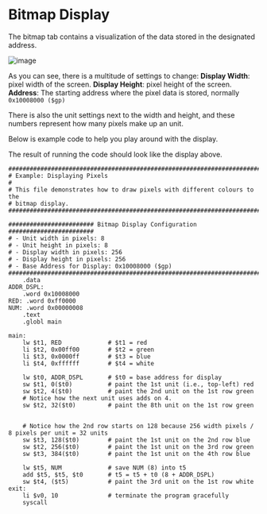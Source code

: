 # Bitmap Display
The bitmap tab contains a visualization of the data stored in the designated address.

![image](https://github.com/YahyaElgabra/saturn/assets/114133351/7fcbe627-4461-445e-9986-069ea79327a9)

As you can see, there is a multitude of settings to change:
**Display Width**: pixel width of the screen.
**Display Height**: pixel height of the screen.
**Address**: The starting address where the pixel data is stored, normally `0x10008000 ($gp)`

There is also the unit settings next to the width and height, and these numbers represent how many pixels make up an unit.

Below is example code to help you play around with the display.

The result of running the code should look like the display above.

```
##############################################################################
# Example: Displaying Pixels
#
# This file demonstrates how to draw pixels with different colours to the
# bitmap display.
##############################################################################

######################## Bitmap Display Configuration ########################
# - Unit width in pixels: 8
# - Unit height in pixels: 8
# - Display width in pixels: 256
# - Display height in pixels: 256
# - Base Address for Display: 0x10008000 ($gp)
##############################################################################
    .data
ADDR_DSPL:
    .word 0x10008000
RED: .word 0xff0000
NUM: .word 0x00000008
    .text
    .globl main

main:
    lw $t1, RED             # $t1 = red
    li $t2, 0x00ff00        # $t2 = green
    li $t3, 0x0000ff        # $t3 = blue
    li $t4, 0xffffff        # $t4 = white

    lw $t0, ADDR_DSPL       # $t0 = base address for display
    sw $t1, 0($t0)          # paint the 1st unit (i.e., top-left) red
    sw $t2, 4($t0)          # paint the 2nd unit on the 1st row green
    # Notice how the next unit uses adds on 4.
    sw $t2, 32($t0)	        # paint the 8th unit on the 1st row green
    
    
    # Notice how the 2nd row starts on 128 because 256 width pixels / 8 pixels per unit = 32 units
    sw $t3, 128($t0)        # paint the 1st unit on the 2nd row blue
    sw $t2, 256($t0)        # paint the 1st unit on the 3rd row green
    sw $t3, 384($t0)        # paint the 1st unit on the 4th row blue
    
    lw $t5, NUM             # save NUM (8) into t5
    add $t5, $t5, $t0       # t5 = t5 + t0 (8 + ADDR_DSPL)
    sw $t4, ($t5)           # paint the 3rd unit on the 1st row white
exit:
    li $v0, 10              # terminate the program gracefully
    syscall


```
